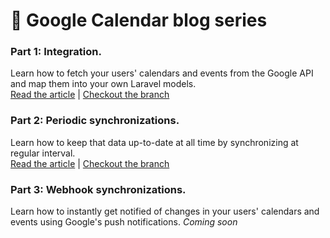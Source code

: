 # 📅 Google Calendar blog series

### **Part 1: Integration**.
Learn how to fetch your users' calendars and events from the Google API and map them into your own Laravel models. \
[Read the article](http://lorisleiva.com/google-calendar-part-1-integration/) | [Checkout the branch](https://github.com/lorisleiva/blog-google-calendar/tree/part1)

### **Part 2: Periodic synchronizations**.
Learn how to keep that data up-to-date at all time by synchronizing at regular interval. \
[Read the article](http://lorisleiva.com/google-calendar-part-2-periodic-synchronizations/) | [Checkout the branch](https://github.com/lorisleiva/blog-google-calendar/tree/part2)


### **Part 3: Webhook synchronizations**.
Learn how to instantly get notified of changes in your users' calendars and events using Google's push notifications.
*Coming soon*
